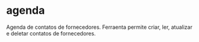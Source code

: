 # agenda
Agenda de contatos de fornecedores.
Ferraenta permite criar, ler, atualizar e deletar contatos de fornecedores.
